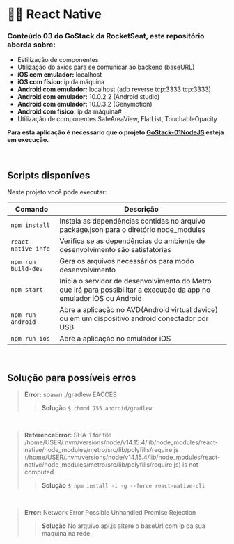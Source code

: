 # 🐱‍👓 React Native

### Conteúdo 03 do GoStack da RocketSeat, este repositório aborda sobre:

- Estilização de componentes
- Utilização do axios para se comunicar ao backend (baseURL)
- **iOS com emulador:** localhost
- **iOS com físico:** ip da máquina
- **Android com emulador:** localhost (adb reverse tcp:3333 tcp:3333)
- **Android com emulador:** 10.0.2.2 (Android studio)
- **Android com emulador:** 10.0.3.2 (Genymotion)
- **Android com físico:** ip da máquina#
- Utilização de componentes SafeAreaView, FlatList, TouchableOpacity

**Para esta aplicação é necessário que o projeto [GoStack-01NodeJS](https://github.com/iandark/GoStack-01NodeJS) esteja em execução.**

<br>

## Scripts disponíves

Neste projeto você pode executar:

| Comando | Descrição |
| ------  | ------ |
| `npm install` | Instala as dependências contidas no arquivo package.json para o diretório node_modules |
| `react-native info` | Verifica se as dependências do ambiente de desenvolvimento são satisfatórias |
| `npm run build-dev` | Gera os arquivos necessários para modo desenvolvimento |
| `npm start` | Inicia o servidor de desenvolvimento do Metro que irá para possibilitar a execução da app no emulador iOS ou Android  |
| `npm run android` | Abre a aplicação no AVD(Android virtual device) ou em um dispositivo android conectador por USB |
| `npm run ios` | Abre a aplicação no emulador iOS |

<br>

## Solução para possíveis erros
> **Error:** spawn ./gradlew EACCES
>> **Solução**
>> `$ chmod 755 android/gradlew`

<br>

> **ReferenceError:** SHA-1 for file /home/USER/.nvm/versions/node/v14.15.4/lib/node_modules/react-native/node_modules/metro/src/lib/polyfills/require.js (/home/USER/.nvm/versions/node/v14.15.4/lib/node_modules/react-native/node_modules/metro/src/lib/polyfills/require.js) is not computed
>> **Solução**
>> `$ npm install -i -g --force react-native-cli`

<br>

> **Error:** Network Error
> Possible Unhandled Promise Rejection
>> **Solução**
>> No arquivo api.js altere o baseUrl com ip da sua máquina na rede.
